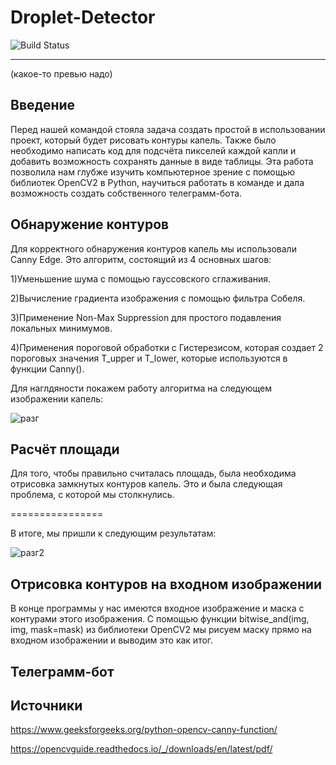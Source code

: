 # Droplet-Detector
![Build Status](https://github.com/kvasik3000/Droplet-Detector/actions/workflows/python-app.yml/badge.svg?branch=main)

---

(какое-то превью надо)

## Введение
Перед нашей командой стояла задача создать простой в использовании проект, который будет рисовать контуры капель. Также было необходимо написать код для подсчёта пикселей каждой капли и добавить возможность сохранять данные в виде таблицы. Эта работа позволила нам глубже изучить компьютерное зрение с помощью библиотек OpenCV2 в Python, научиться работать в команде и дала возможность создать собственного телеграмм-бота.

## Обнаружение контуров
Для корректного обнаружения контуров капель мы использовали Canny Edge. Это алгоритм, состоящий из 4 основных шагов:

1)Уменьшение шума с помощью гауссовского сглаживания.

2)Вычисление градиента изображения с помощью фильтра Собеля.

3)Применение Non-Max Suppression для простого подавления локальных минимумов.

4)Применения пороговой обработки с Гистерезисом, которая создает 2 пороговых значения T_upper и T_lower, которые используются в функции Canny().

Для наглдяности покажем работу алгоритма на следующем изображении капель:

![разг](https://github.com/kvasik3000/Droplet-Detector/assets/124969658/32e768ae-bb56-4cb3-b32c-61f6f3158c25)


## Расчёт площади

Для того, чтобы правильно считалась площадь, была необходима отрисовка замкнутых контуров капель. Это и была следующая проблема, с которой мы столкнулись.

================

В итоге, мы пришли к следующим результатам:

![разг2](https://github.com/kvasik3000/Droplet-Detector/assets/124969658/7904d768-380c-4ff6-be3d-87fbaf159be0)


## Отрисовка контуров на входном изображении

В конце программы у нас имеются входное изображение и маска с контурами этого изображения. С помощью функции bitwise_and(img, img, mask=mask) из библиотеки OpenCV2 мы рисуем маску прямо на входном изображении и выводим это как итог.

## Телеграмм-бот

## Источники

https://www.geeksforgeeks.org/python-opencv-canny-function/

https://opencvguide.readthedocs.io/_/downloads/en/latest/pdf/
